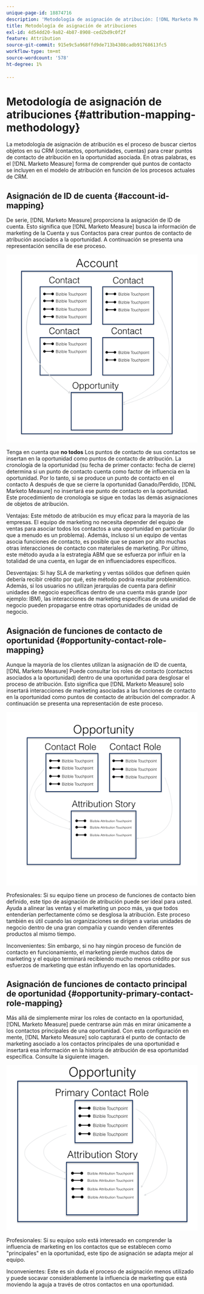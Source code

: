 ```yaml
---
unique-page-id: 18874716
description: 'Metodología de asignación de atribución: [!DNL Marketo Measure]'
title: Metodología de asignación de atribuciones
exl-id: 4d54dd20-9a82-4b87-8908-ced2bd9c0f2f
feature: Attribution
source-git-commit: 915e9c5a968ffd9de713b4308cadb91768613fc5
workflow-type: tm+mt
source-wordcount: '578'
ht-degree: 1%

---
```


# Metodología de asignación de atribuciones {#attribution-mapping-methodology}

La metodología de asignación de atribución es el proceso de buscar ciertos objetos en su CRM (contactos, oportunidades, cuentas) para crear puntos de contacto de atribución en la oportunidad asociada. En otras palabras, es el [!DNL Marketo Measure] forma de comprender qué puntos de contacto se incluyen en el modelo de atribución en función de los procesos actuales de CRM.

## Asignación de ID de cuenta {#account-id-mapping}

De serie, [!DNL Marketo Measure] proporciona la asignación de ID de cuenta. Esto significa que [!DNL Marketo Measure] busca la información de marketing de la Cuenta y sus Contactos para crear puntos de contacto de atribución asociados a la oportunidad. A continuación se presenta una representación sencilla de ese proceso.

![](assets/1-1.png)

Tenga en cuenta que **no todos** Los puntos de contacto de sus contactos se insertan en la oportunidad como puntos de contacto de atribución. La cronología de la oportunidad (su fecha de primer contacto: fecha de cierre) determina si un punto de contacto cuenta como factor de influencia en la oportunidad. Por lo tanto, si se produce un punto de contacto en el contacto A después de que se cierre la oportunidad Ganado/Perdido, [!DNL Marketo Measure] no insertará ese punto de contacto en la oportunidad. Este procedimiento de cronología se sigue en todas las demás asignaciones de objetos de atribución.

Ventajas: Este método de atribución es muy eficaz para la mayoría de las empresas. El equipo de marketing no necesita depender del equipo de ventas para asociar todos los contactos a una oportunidad en particular (lo que a menudo es un problema). Además, incluso si un equipo de ventas asocia funciones de contacto, es posible que se pasen por alto muchas otras interacciones de contacto con materiales de marketing. Por último, este método ayuda a la estrategia ABM que se esfuerza por influir en la totalidad de una cuenta, en lugar de en influenciadores específicos.

Desventajas: Si hay SLA de marketing y ventas sólidos que definen quién debería recibir crédito por qué, este método podría resultar problemático. Además, si los usuarios no utilizan jerarquías de cuenta para definir unidades de negocio específicas dentro de una cuenta más grande (por ejemplo: IBM), las interacciones de marketing específicas de una unidad de negocio pueden propagarse entre otras oportunidades de unidad de negocio.

## Asignación de funciones de contacto de oportunidad {#opportunity-contact-role-mapping}

Aunque la mayoría de los clientes utilizan la asignación de ID de cuenta, [!DNL Marketo Measure] Puede consultar los roles de contacto (contactos asociados a la oportunidad) dentro de una oportunidad para desglosar el proceso de atribución. Esto significa que [!DNL Marketo Measure] solo insertará interacciones de marketing asociadas a las funciones de contacto en la oportunidad como puntos de contacto de atribución del comprador. A continuación se presenta una representación de este proceso.

![](assets/2-1.png)

Profesionales: Si su equipo tiene un proceso de funciones de contacto bien definido, este tipo de asignación de atribución puede ser ideal para usted. Ayuda a alinear las ventas y el marketing un poco más, ya que todos entenderían perfectamente cómo se desglosa la atribución. Este proceso también es útil cuando las organizaciones se dirigen a varias unidades de negocio dentro de una gran compañía y cuando venden diferentes productos al mismo tiempo.

Inconvenientes: Sin embargo, si no hay ningún proceso de función de contacto en funcionamiento, el marketing pierde muchos datos de marketing y el equipo terminará recibiendo mucho menos crédito por sus esfuerzos de marketing que están influyendo en las oportunidades.

## Asignación de funciones de contacto principal de oportunidad {#opportunity-primary-contact-role-mapping}

Más allá de simplemente mirar los roles de contacto en la oportunidad, [!DNL Marketo Measure] puede centrarse aún más en mirar únicamente a los contactos principales de una oportunidad. Con esta configuración en mente, [!DNL Marketo Measure] solo capturará el punto de contacto de marketing asociado a los contactos principales de una oportunidad e insertará esa información en la historia de atribución de esa oportunidad específica. Consulte la siguiente imagen.

![](assets/3.png)

Profesionales: Si su equipo solo está interesado en comprender la influencia de marketing en los contactos que se establecen como &quot;principales&quot; en la oportunidad, este tipo de asignación se adapta mejor al equipo.

Inconvenientes: Este es sin duda el proceso de asignación menos utilizado y puede socavar considerablemente la influencia de marketing que está moviendo la aguja a través de otros contactos en una oportunidad.
